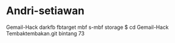 # Andri-setiawan
Gemail-Hack  darkfb  fbtarget  mbf  s-mbf  storage $ cd Gemail-Hack
Tembaktembakan.git bintang 73
